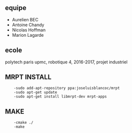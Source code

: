 ## equipe
- Aurelien BEC
- Antoine Chandy
- Nicolas Hoffman
- Marion Lagarde

## ecole
polytech paris upmc, robotique 4, 2016-2017, projet industriel


## MRPT INSTALL
```
	-sudo add-apt-repository ppa:joseluisblancoc/mrpt 
	-sudo apt-get update 
	-sudo apt-get install libmrpt-dev mrpt-apps  
```
## MAKE
```
	-cmake ./ 
	-make 
```
